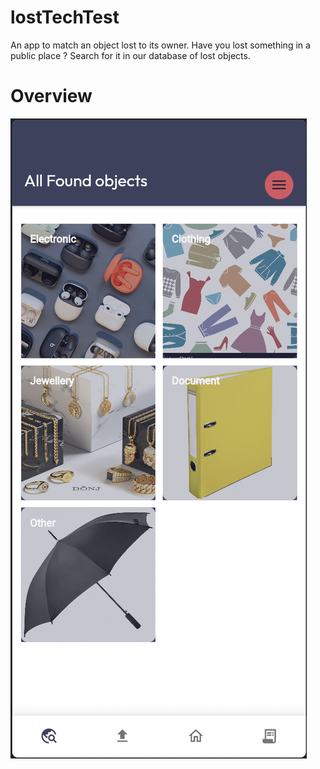 # lostTechTest

An app to match an object lost to its owner. Have you lost something in a public place ? Search for it in our database of lost objects.  

# Overview
![alt text](https://github.com/credomb/lost_tech_test/blob/main/Page_categories.png?raw=true)
